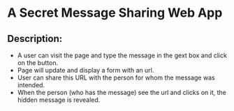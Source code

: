 # A Secret Message Sharing Web App
## Description:
* A user can visit the page and type the message in the gext box and click on the button.
* Page will update and display a form with an url.
* User can share this URL with the person for whom the message was intended.
* When the person (who has the message) see the url and clicks on it, the hidden message is revealed.
